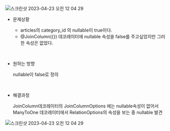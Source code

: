 ![스크린샷 2023-04-23 오전 12 04 29](https://user-images.githubusercontent.com/90318817/233792457-42d32d3c-b860-4096-8665-ee954cbcc4f7.png)

- 문제상황

  - articles의 category_id 의 nullable이 true이다.
  - @JoinColumn({}) 데코레이터에 nullable 속성을 false를 주고싶었지만 그러한 속성은 없었다.

<br>

- 원하는 방향

  nullable이 false로 정의

<br>

- 해결과정

  JoinColumn데코레이터의 JoinColumnOptions 에는 nullable속성이 없어서  
   ManyToOne 데코레이터에서 RelationOptions의 속성을 보는 중 nullable 발견

![스크린샷 2023-04-23 오전 12 04 29](https://user-images.githubusercontent.com/90318817/233793077-225c2b07-35d0-4cc3-bde3-c70e59575961.png)
